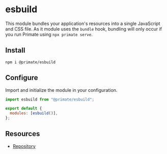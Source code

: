 # esbuild

This module bundles your application's resources into a single JavaScript and
CSS file. As it module uses the `bundle` hook, bundling will only occur if you
run Primate using `npx primate serve`.

## Install

`npm i @primate/esbuild`

## Configure

Import and initialize the module in your configuration.

```js caption=primate.config.js
import esbuild from "@primate/esbuild";

export default {
  modules: [esbuild()],
};
```

## Resources

* [Repository][repo]

[repo]: https://github.com/primatejs/primate/tree/master/packages/esbuild
